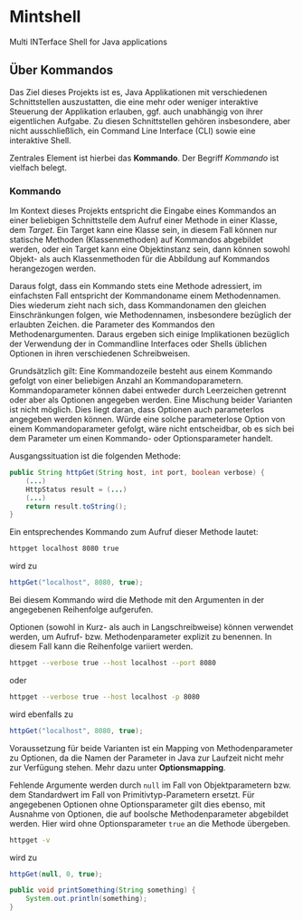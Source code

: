 # Mintshell
Multi INTerface Shell for Java applications

## Über Kommandos

Das Ziel dieses Projekts ist es, Java Applikationen mit verschiedenen Schnittstellen auszustatten, die eine mehr oder weniger interaktive Steuerung
der Applikation erlauben, ggf. auch unabhängig von ihrer eigentlichen Aufgabe. Zu diesen Schnittstellen gehören insbesondere, aber nicht ausschließlich,
ein Command Line Interface (CLI) sowie eine interaktive Shell.

Zentrales Element ist hierbei das **Kommando**.
Der Begriff *Kommando* ist vielfach belegt.

### Kommando
Im Kontext dieses Projekts entspricht die Eingabe eines Kommandos an einer beliebigen Schnittstelle dem Aufruf einer Methode in einer Klasse, dem *Target*.
Ein Target kann eine Klasse sein, in diesem Fall können nur statische Methoden (Klassenmethoden) auf Kommandos abgebildet werden, oder ein Target kann eine Objektinstanz sein,
dann können sowohl Objekt- als auch Klassenmethoden für die Abbildung auf Kommandos herangezogen werden.

Daraus folgt, dass ein Kommando stets eine Methode adressiert, im einfachsten Fall entspricht der Kommandoname einem Methodennamen. Dies wiederum zieht nach sich,
dass Kommandonamen den gleichen Einschränkungen folgen, wie Methodennamen, insbesondere bezüglich der erlaubten Zeichen.
die Parameter des Kommandos den Methodenargumenten. Daraus ergeben sich einige Implikationen bezüglich der Verwendung der in Commandline Interfaces
oder Shells üblichen Optionen in ihren verschiedenen Schreibweisen.

Grundsätzlich gilt: Eine Kommandozeile besteht aus einem Kommando gefolgt von einer beliebigen Anzahl an Kommandoparametern. Kommandoparameter
können dabei entweder durch Leerzeichen getrennt oder aber als Optionen angegeben werden. Eine Mischung beider Varianten ist nicht möglich.
Dies liegt daran, dass Optionen auch parameterlos angegeben werden können. Würde eine solche parameterlose Option von einem Kommandoparameter gefolgt,
wäre nicht entscheidbar, ob es sich bei dem Parameter um einen Kommando- oder Optionsparameter handelt.

Ausgangssituation ist die folgenden Methode:

```java
public String httpGet(String host, int port, boolean verbose) {
	(...)
	HttpStatus result = (...)
	(...)
	return result.toString();
}
``` 

Ein entsprechendes Kommando zum Aufruf dieser Methode lautet:
```bash
httpget localhost 8080 true
```
wird zu 
```java
httpGet("localhost", 8080, true);
```

Bei diesem Kommando wird die Methode mit den Argumenten in der angegebenen Reihenfolge aufgerufen.

Optionen (sowohl in Kurz- als auch in Langschreibweise) können verwendet werden, um Aufruf- bzw. Methodenparameter explizit zu benennen. In diesem Fall kann die Reihenfolge variiert werden.
```bash
httpget --verbose true --host localhost --port 8080
```
oder 
```bash
httpget --verbose true --host localhost -p 8080
```
wird ebenfalls zu 
```java
httpGet("localhost", 8080, true);
```
Voraussetzung für beide Varianten ist ein Mapping von Methodenparameter zu Optionen, da die Namen der Parameter in Java zur Laufzeit nicht mehr zur Verfügung stehen.
Mehr dazu unter **Optionsmapping**.

Fehlende Argumente werden durch `null` im Fall von Objektparametern bzw. dem Standardwert im Fall von Primitivtyp-Parametern ersetzt.
Für angegebenen Optionen ohne Optionsparameter gilt dies ebenso, mit Ausnahme von Optionen, die auf boolsche Methodenparameter abgebildet werden.
Hier wird ohne Optionsparameter `true` an die Methode übergeben. 

```bash
httpget -v 
```
wird zu 
```java
httpGet(null, 0, true);
```

```java
public void printSomething(String something) {
	System.out.println(something);
}
```


